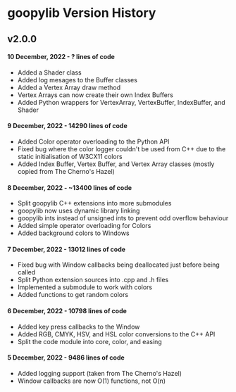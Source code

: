 # goopylib Version History

## v2.0.0

#### 10 December, 2022 - ? lines of code

* Added a Shader class
* Added log mesages to the Buffer classes
* Added a Vertex Array draw method
* Vertex Arrays can now create their own Index Buffers
* Added Python wrappers for VertexArray, VertexBuffer, IndexBuffer, and Shader

#### 9 December, 2022 - 14290 lines of code

* Added Color operator overloading to the Python API
* Fixed bug where the color logger couldn't be used from C++ due to the static initialisation of W3CX11 colors
* Added Index Buffer, Vertex Buffer, and Vertex Array classes (mostly copied from The Cherno's Hazel)

#### 8 December, 2022 - ~13400 lines of code

* Split goopylib C++ extensions into more submodules
* goopylib now uses dynamic library linking
* goopylib ints instead of unsigned ints to prevent odd overflow behaviour
* Added simple operator overloading for Colors
* Added background colors to Windows

#### 7 December, 2022 - 13012 lines of code

* Fixed bug with Window callbacks being deallocated just before being called
* Split Python extension sources into .cpp and .h files
* Implemented a submodule to work with colors
* Added functions to get random colors

#### 6 December, 2022 - 10798 lines of code

* Added key press callbacks to the Window
* Added RGB, CMYK, HSV, and HSL color conversions to the C++ API
* Split the code module into core, color, and easing

#### 5 December, 2022 - 9486 lines of code

* Added logging support (taken from The Cherno's Hazel)
* Window callbacks are now O(1) functions, not O(n)
